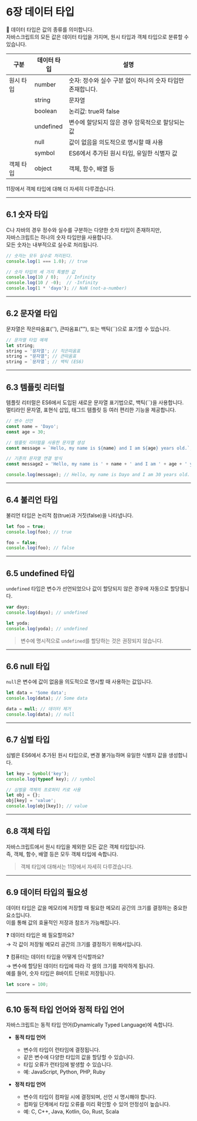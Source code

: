 # 6장 데이터 타입

📌 데이터 타입은 값의 종류를 의미합니다.  
자바스크립트의 모든 값은 데이터 타입을 가지며, 원시 타입과 객체 타입으로 분류할 수 있습니다.

| 구분       | 데이터 타입            | 설명                                                         |
|------------|------------------------|--------------------------------------------------------------|
| 원시 타입  | number                 | 숫자: 정수와 실수 구분 없이 하나의 숫자 타입만 존재합니다.      |
|            | string                 | 문자열                                                      |
|            | boolean                | 논리값: true와 false                                          |
|            | undefined              | 변수에 할당되지 않은 경우 암묵적으로 할당되는 값               |
|            | null                   | 값이 없음을 의도적으로 명시할 때 사용                          |
|            | symbol                 | ES6에서 추가된 원시 타입, 유일한 식별자 값                      |
| 객체 타입  | object                 | 객체, 함수, 배열 등                                           |

11장에서 객체 타입에 대해 더 자세히 다루겠습니다.

---

## 6.1 숫자 타입

C나 자바의 경우 정수와 실수를 구분하는 다양한 숫자 타입이 존재하지만,  
자바스크립트는 하나의 숫자 타입만을 사용합니다.  
모든 숫자는 내부적으로 실수로 처리됩니다.

```js
// 숫자는 모두 실수로 처리된다.
console.log(1 === 1.0); // true

// 숫자 타입의 세 가지 특별한 값
console.log(10 / 0);   // Infinity
console.log(10 / -0);  // -Infinity
console.log(1 * 'dayo'); // NaN (not-a-number)
```

---

## 6.2 문자열 타입

문자열은 작은따옴표(''), 큰따옴표(""), 또는 백틱(``)으로 표기할 수 있습니다.

```js
// 문자열 타입 예제
let string;
string = '문자열'; // 작은따옴표
string = "문자열"; // 큰따옴표
string = `문자열`; // 백틱 (ES6)
```

---

## 6.3 템플릿 리터럴

템플릿 리터럴은 ES6에서 도입된 새로운 문자열 표기법으로, 백틱(``)을 사용합니다.  
멀티라인 문자열, 표현식 삽입, 태그드 템플릿 등 여러 편리한 기능을 제공합니다.

```js
// 변수 선언
const name = 'Dayo';
const age = 30;

// 템플릿 리터럴을 사용한 문자열 생성
const message = `Hello, my name is ${name} and I am ${age} years old.`;

// 기존의 문자열 연결 방식
const message2 = 'Hello, my name is ' + name + ' and I am ' + age + ' years old.';

console.log(message); // Hello, my name is Dayo and I am 30 years old.
```

---

## 6.4 불리언 타입

불리언 타입은 논리적 참(true)과 거짓(false)을 나타냅니다.

```js
let foo = true;
console.log(foo); // true

foo = false;
console.log(foo); // false
```

---

## 6.5 undefined 타입

`undefined` 타입은 변수가 선언되었으나 값이 할당되지 않은 경우에 자동으로 할당됩니다.

```js
var dayo;
console.log(dayo); // undefined

let yoda;
console.log(yoda); // undefined
```

> 변수에 명시적으로 `undefined`를 할당하는 것은 권장되지 않습니다.

---

## 6.6 null 타입

`null`은 변수에 값이 없음을 의도적으로 명시할 때 사용하는 값입니다.

```js
let data = 'Some data';
console.log(data); // Some data

data = null; // 데이터 제거
console.log(data); // null
```

---

## 6.7 심벌 타입

심벌은 ES6에서 추가된 원시 타입으로, 변경 불가능하며 유일한 식별자 값을 생성합니다.

```js
let key = Symbol('key');
console.log(typeof key); // symbol

// 심벌을 객체의 프로퍼티 키로 사용
let obj = {};
obj[key] = 'value';
console.log(obj[key]); // value
```

---

## 6.8 객체 타입

자바스크립트에서 원시 타입을 제외한 모든 값은 객체 타입입니다.  
즉, 객체, 함수, 배열 등은 모두 객체 타입에 속합니다.

> 객체 타입에 대해서는 11장에서 자세히 다루겠습니다.

---

## 6.9 데이터 타입의 필요성

데이터 타입은 값을 메모리에 저장할 때 필요한 메모리 공간의 크기를 결정하는 중요한 요소입니다.  
이를 통해 값의 효율적인 저장과 참조가 가능해집니다.

❓ 데이터 타입은 왜 필요할까요?  
→ 각 값이 저장될 메모리 공간의 크기를 결정하기 위해서입니다.

❓ 컴퓨터는 데이터 타입을 어떻게 인식할까요?  
→ 변수에 할당된 데이터 타입에 따라 각 셀의 크기를 파악하게 됩니다.  
예를 들어, 숫자 타입은 8바이트 단위로 저장됩니다.

```js
let score = 100;
```

---

## 6.10 동적 타입 언어와 정적 타입 언어

자바스크립트는 동적 타입 언어(Dynamically Typed Language)에 속합니다.

- **동적 타입 언어**  
  - 변수의 타입이 런타임에 결정됩니다.  
  - 같은 변수에 다양한 타입의 값을 할당할 수 있습니다.  
  - 타입 오류가 런타임에 발생할 수 있습니다.  
  - 예: JavaScript, Python, PHP, Ruby

- **정적 타입 언어**  
  - 변수의 타입이 컴파일 시에 결정되며, 선언 시 명시해야 합니다.  
  - 컴파일 단계에서 타입 오류를 미리 확인할 수 있어 안정성이 높습니다.  
  - 예: C, C++, Java, Kotlin, Go, Rust, Scala
